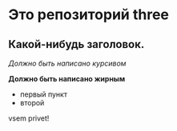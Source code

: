 # Это репозиторий three

## Какой-нибудь заголовок.

*Должно быть написано курсивом*

**Должно быть написано жирным**

* первый пункт
* второй 

vsem privet!
